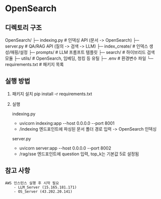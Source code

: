 # OpenSearch


## 디렉토리 구조

OpenSearch/
├─ indexing.py           # 인덱싱 API (문서 -> OpenSearch)
├─ server.py             # QA/RAG API (질의 -> 검색 -> LLM)
├─ index_create/         # 인덱스 생성/매핑/설정
├─ prompts/              # LLM 프롬프트 템플릿
├─ search/               # 하이브리드 검색 모듈
├─ utils/                # OpenSearch, 임베딩, 청킹 등 유틸
├─ .env                  # 환경변수 파일
└─ requirements.txt      # 패키지 목록


## 실행 방법

1. 패키지 설치
    pip install -r requirements.txt

2. 실행

    indexing.py
    - uvicorn indexing:app --host 0.0.0.0 --port 8001
    - /indexing 엔드포인트에 파싱된 문서 폴더 경로 입력 -> OpenSearch 인덱싱

    server.py
    - uvicorn server:app --host 0.0.0.0 --port 8002
    - /rag/sse 엔드포인트에 question 입력, top_k는 기본값 5로 설정됨

## 참고 사항

    AWS 인스턴스 실행 후 시작 필요
        - LLM_Server (15.165.181.171)
        - OS_Server (43.202.20.141)


